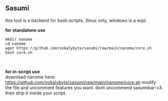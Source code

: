## Sasumi

this tool is a backend for bash scripts. (linux only, windows is a wip)

**for standalone use**<br>
```
mkdir nanome
cd nanome
wget https://github.com/vokalybyte/sasumi/raw/main/nanome/core.sh
bash core.sh
```
<br>

**for in-script use**<br>
download nanome here: https://github.com/vokalybyte/sasumi/raw/main/nanome/core.sh
modify the file and uncomment features you want. dont uncommend sasumibar-v3. then ship it inside your script.
